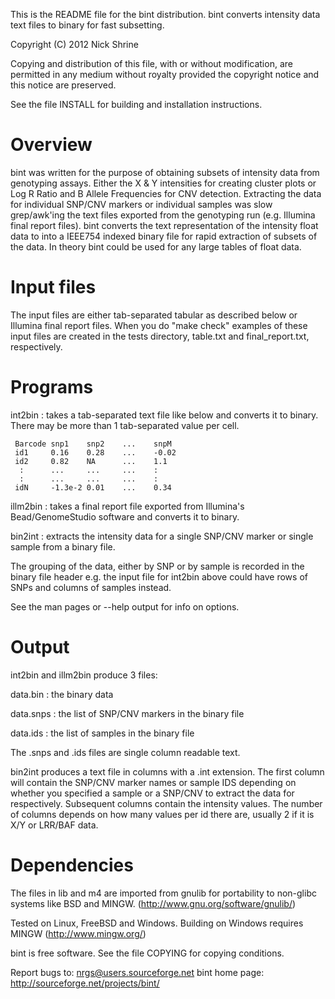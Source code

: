 This is the README file for the bint distribution.
bint converts intensity data text files to binary for fast subsetting.

  Copyright (C) 2012 Nick Shrine

  Copying and distribution of this file, with or without modification,
  are permitted in any medium without royalty provided the copyright
  notice and this notice are preserved.

See the file INSTALL for building and installation instructions.

# Overview

bint was written for the purpose of obtaining subsets of intensity
data from genotyping assays. Either the X & Y intensities for 
creating cluster plots or Log R Ratio and B Allele Frequencies for
CNV detection. Extracting the data for individual SNP/CNV markers
or individual samples was slow grep/awk'ing the text files
exported from the genotyping run (e.g. Illumina final report files).
bint converts the text representation of the intensity float data
to into a IEEE754 indexed binary file for rapid extraction of 
subsets of the data. In theory bint could be used for any large
tables of float data.

# Input files

The input files are either tab-separated tabular as described
below or Illumina final report files. When you do "make check"
examples of these input files are created in the tests
directory, table.txt and final_report.txt, respectively.

# Programs

int2bin
: takes a tab-separated text file like below and converts it
to binary. There may be more than 1 tab-separated value per cell.

```
 Barcode snp1    snp2    ...    snpM
 id1     0.16    0.28    ...    -0.02  
 id2     0.82    NA      ...    1.1
  :      ...     ...     ...   	: 
  :      ...     ...     ...   	:
 idN     -1.3e-2 0.01    ...    0.34
```

illm2bin
: takes a final report file exported from Illumina's
Bead/GenomeStudio software and converts it to binary.

bin2int
: extracts the intensity data for a single SNP/CNV marker
or single sample from a binary file.

The grouping of the data, either by SNP or by sample is recorded
in the binary file header e.g. the input file for int2bin above
could have rows of SNPs and columns of samples instead.

See the man pages or --help output for info on options.

# Output

int2bin and illm2bin produce 3 files:

data.bin
: the binary data

data.snps
: the list of SNP/CNV markers in the binary file

data.ids
: the list of samples in the binary file

The .snps and .ids files are single column readable text.

bin2int produces a text file in columns with a .int extension.
The first column will contain the SNP/CNV marker names or sample
IDS depending on whether you specified a sample or a SNP/CNV to
extract the data for respectively. Subsequent columns contain the
intensity values. The number of columns depends on how many values
per id there are, usually 2 if it is X/Y or LRR/BAF data.

# Dependencies

The files in lib and m4 are imported from gnulib for portability
to non-glibc systems like BSD and MINGW.
	(http://www.gnu.org/software/gnulib/)

Tested on Linux, FreeBSD and Windows.
Building on Windows requires MINGW (http://www.mingw.org/)

bint is free software.  See the file COPYING for copying conditions.

Report bugs to: nrgs@users.sourceforge.net
bint home page: <http://sourceforge.net/projects/bint/>
